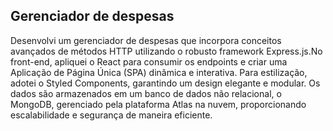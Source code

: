 ## Gerenciador de despesas

Desenvolvi um gerenciador de despesas que incorpora conceitos avançados de métodos HTTP utilizando o robusto framework Express.js.No front-end, apliquei o React para consumir os endpoints e criar uma Aplicação de Página Única (SPA) dinâmica e interativa. Para estilização, adotei o Styled Components, garantindo um design elegante e modular. Os dados são armazenados em um banco de dados não relacional, o MongoDB, gerenciado pela plataforma Atlas na nuvem, proporcionando escalabilidade e segurança de maneira eficiente.
